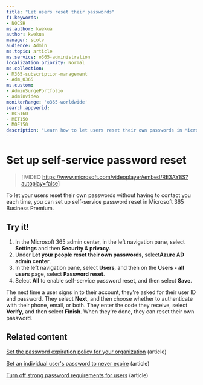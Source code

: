 ```yaml
---
title: "Let users reset their passwords"
f1.keywords:
- NOCSH
ms.author: kwekua
author: kwekua
manager: scotv
audience: Admin
ms.topic: article
ms.service: o365-administration
localization_priority: Normal
ms.collection:
- M365-subscription-management
- Adm_O365
ms.custom:
- AdminSurgePortfolio
- adminvideo
monikerRange: 'o365-worldwide'
search.appverid:
- BCS160
- MET150
- MOE150
description: "Learn how to let users reset their own passwords in Microsoft 365 Business Premium."
---
```


# Set up self-service password reset

> [!VIDEO https://www.microsoft.com/videoplayer/embed/RE3AY8S?autoplay=false]

To let your users reset their own passwords without having to contact you each time, you can set up self-service password reset in Microsoft 365 Business Premium.

## Try it!

1. In the Microsoft 365 admin center, in the left navigation pane, select **Settings** and then **Security & privacy**.
1. Under **Let your people reset their own passwords**, select**Azure AD admin center**.
1. In the left navigation pane, select **Users**, and then on the **Users - all users** page, select **Password reset**.
1. Select **All** to enable self-service password reset, and then select **Save**.

The next time a user signs in to their account, they're asked for their user ID and password. They select **Next**, and then choose whether to authenticate with their phone, email, or both. They enter the code they receive, select **Verify**, and then select **Finish**. When they're done, they can reset their own password.

## Related content

[Set the password expiration policy for your organization](/microsoft-365/admin/manage/set-password-expiration-policy) (article)

[Set an individual user's password to never expire](/microsoft-365/admin/add-users/set-password-to-never-expire) (article)

[Turn off strong password requirements for users](/microsoft-365/admin/add-users/strong-password) (article)
